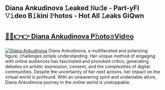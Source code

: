 ## Diana Ankudinova 𝙻eaked 𝙽u𝚍e - Part-yFI 𝚅𝚒deo B𝚒kini 𝙿hotos - Hot All 𝙻eaks GiQwn

# <h2><a href="http://ld3atcr.urlbe.top/?page=Diana+Ankudinova">🔗🔗👉👉 Diana Ankudinova P𝚑oto𝚜Vid𝚎o</a></h2>

[![Diana Ankudinova](https://i.imgur.com/eBuTRDB.gif)](http://ld3atcr.urlbe.top/?page=Diana+Ankudinova)
Diana Ankudinova, a multifaceted and polarizing figure, challenges simple understanding. Her unique method of engaging with online audiences has fascinated and provoked critics, generating debates on artistic expression, consent, and the complexities of digital communities. Despite the uncertainty of her next actions, her impact on the virtual world is profound. With an unwavering spirit and undeniable allure, Diana Ankudinova journey in the online world is unstoppable.
